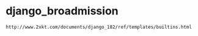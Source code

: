 # django_broadmission

```
http://www.2xkt.com/documents/django_182/ref/templates/builtins.html
```

